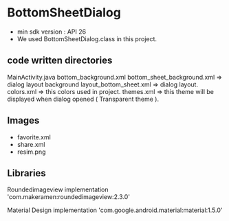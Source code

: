 # BottomSheetDialog

* min sdk version : API 26
* We used BottomSheetDialog.class in this project.

## code written directories 
MainActivity.java
bottom_background.xml 
bottom_sheet_background.xml => dialog layout background
layout_bottom_sheet.xml => dialog layout.
colors.xml => this colors used in project.
themes.xml => this theme will be displayed when dialog opened ( Transparent theme ).

## Images
* favorite.xml
* share.xml
* resim.png

## Libraries
Roundedimageview
implementation 'com.makeramen:roundedimageview:2.3.0'

Material Design
implementation 'com.google.android.material:material:1.5.0'
